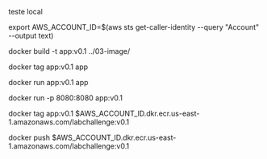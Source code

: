 teste local

export AWS_ACCOUNT_ID=$(aws sts get-caller-identity --query "Account" --output text)

docker build -t app:v0.1 ../03-image/

docker tag app:v0.1 app

docker run  app:v0.1 app

docker run -p 8080:8080 app:v0.1

docker tag app:v0.1 $AWS_ACCOUNT_ID.dkr.ecr.us-east-1.amazonaws.com/labchallenge:v0.1

docker push $AWS_ACCOUNT_ID.dkr.ecr.us-east-1.amazonaws.com/labchallenge:v0.1

